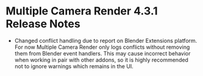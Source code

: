 # Multiple Camera Render 4.3.1 Release Notes

* Changed conflict handling due to report on Blender Extensions platform. For now Multiple Camera Render only logs conflicts without removing them from Blender event handlers. This may cause incorrect behavior when working in pair with other addons, so it is highly recommended not to ignore warnings which remains in the UI.
